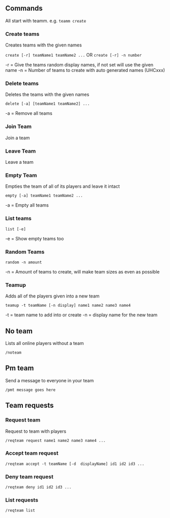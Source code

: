 Commands
--------

All start with teamm. e.g. `teamm create`

### Create teams

Creates teams with the given names

`create [-r] teamName1 teamName2 ...` OR `create [-r] -n number`

-r = Give the teams random display names, if not set will use the given name
-n = Number of teams to create with auto generated names (UHCxxx)

### Delete teams

Deletes the teams with the given names

`delete [-a] [teamName1 teamName2] ...`

-a = Remove all teams

### Join Team

Join a team

### Leave Team

Leave a team

### Empty Team

Empties the team of all of its players and leave it intact

`empty [-a] teamName1 teamName2 ...`

-a = Empty all teams

### List teams

`list [-e]`

-e = Show empty teams too

### Random Teams

`random -n amount`

-n = Amount of teams to create, will make team sizes as even as possible

### Teamup

Adds all of the players given into a new team

`teamup -t teamName [-n display] name1 name2 name3 name4`

-t = team name to add into or create
-n = display name for the new team

No team
-------

Lists all online players without a team

`/noteam`

Pm team
-------

Send a message to everyone in your team

`/pmt message goes here`

Team requests
-------------

### Request team

Request to team with players

`/reqteam request name1 name2 name3 name4 ...`

### Accept team request

`/reqteam accept -t teamName [-d  displayName] id1 id2 id3 ...`

### Deny team request

`/reqteam deny id1 id2 id3 ...`

### List requests

`/reqteam list`